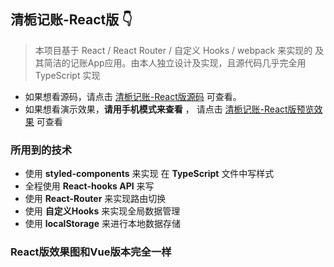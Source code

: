 ## 清栀记账-React版 👇

> 本项目基于 React / React Router / 自定义 Hooks /  webpack 来实现的 及其简洁的记账App应用。由本人独立设计及实现，且源代码几乎完全用 TypeScript 实现

- 如果想看源码，请点击 [清栀记账-React版源码](https://github.com/wwwpppfffzzz/bookkeeping-react) 可查看。
- 如果想看演示效果，**请用手机模式来查看** ， 请点击 [清栀记账-React版预览效果](https://a_fei_fei_fei_fei_fei_fei.gitee.io/bookkeeping-vue-website/) 可查看

### 所用到的技术
- 使用 **styled-components** 来实现 在 **TypeScript** 文件中写样式
- 全程使用 **React-hooks API** 来写
- 使用 **React-Router** 来实现路由切换
- 使用 **自定义Hooks** 来实现全局数据管理
- 使用 **localStorage** 来进行本地数据存储


### React版效果图和Vue版本完全一样

